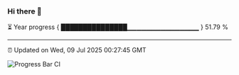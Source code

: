 ### Hi there 👋

⏳ Year progress { ███████████████▁▁▁▁▁▁▁▁▁▁▁▁▁▁▁ } 51.79 %

---

⏰ Updated on Wed, 09 Jul 2025 00:27:45 GMT

![Progress Bar CI](https://github.com/liununu/liununu/workflows/Progress%20Bar%20CI/badge.svg)
